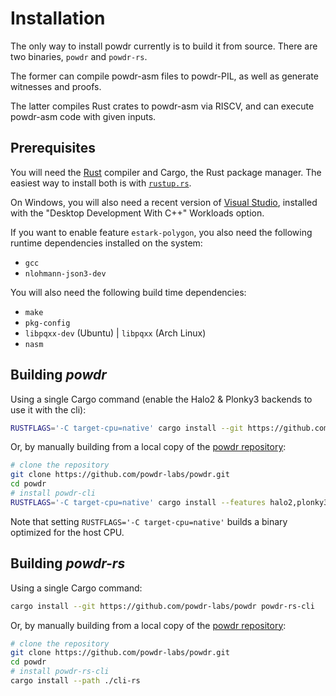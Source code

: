 # Installation

The only way to install powdr currently is to build it from source.
There are two binaries, `powdr` and `powdr-rs`.

The former can compile powdr-asm files to powdr-PIL, as well as generate
witnesses and proofs.

The latter compiles Rust crates to powdr-asm via RISCV, and can execute
powdr-asm code with given inputs.

## Prerequisites

You will need the [Rust](https://rust-lang.org) compiler and Cargo, the Rust package manager.
The easiest way to install both is with [`rustup.rs`](https://rustup.rs/).

On Windows, you will also need a recent version of [Visual Studio](https://visualstudio.microsoft.com/downloads/),
installed with the "Desktop Development With C++" Workloads option.

If you want to enable feature `estark-polygon`, you also need the following
runtime dependencies installed on the system:
- `gcc`
- `nlohmann-json3-dev`

You will also need the following build time dependencies:
- `make`
- `pkg-config`
- `libpqxx-dev` (Ubuntu) | `libpqxx` (Arch Linux)
- `nasm`

## Building *powdr*

Using a single Cargo command (enable the Halo2 & Plonky3 backends to use it with the cli):

```sh
RUSTFLAGS='-C target-cpu=native' cargo install --git https://github.com/powdr-labs/powdr --features halo2,plonky3,simd powdr-cli
```

Or, by manually building from a local copy of the [powdr repository](https://github.com/powdr-labs/powdr):

```sh
# clone the repository
git clone https://github.com/powdr-labs/powdr.git
cd powdr
# install powdr-cli
RUSTFLAGS='-C target-cpu=native' cargo install --features halo2,plonky3,simd --path ./cli
```

Note that setting `RUSTFLAGS='-C target-cpu=native'` builds a binary optimized for the host CPU.

## Building *powdr-rs*

Using a single Cargo command:

```sh
cargo install --git https://github.com/powdr-labs/powdr powdr-rs-cli
```

Or, by manually building from a local copy of the [powdr repository](https://github.com/powdr-labs/powdr):

```sh
# clone the repository
git clone https://github.com/powdr-labs/powdr.git
cd powdr
# install powdr-rs-cli
cargo install --path ./cli-rs
```
